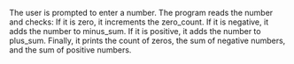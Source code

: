 The user is prompted to enter a number.
The program reads the number and checks:
    If it is zero, it increments the zero_count.
    If it is negative, it adds the number to minus_sum.
    If it is positive, it adds the number to plus_sum.
Finally, it prints the count of zeros, the sum of negative numbers, and the sum of positive numbers.